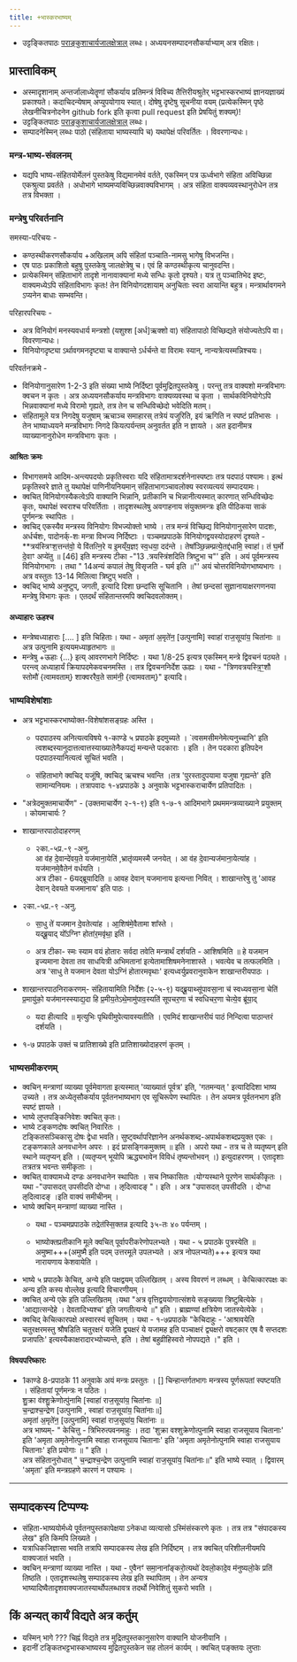 ```yaml
---
title: +भास्करभाष्यम्
---
```

- उट्टङ्कितपाठः [पराङ्कुशाचार्यजालक्षेत्राल्](http://parankusan.cloudapp.net/Integrated/Login.aspx) लब्धः। अध्ययनसम्पादनसौकर्याभ्याम् अत्र रक्षितः।

##  प्रास्ताविकम्
- अस्मादृशानाम् अन्तर्जालाध्येतॄणां सौकर्याय प्रतिमन्त्रं विविच्य तैत्तिरीयश्रुतेर् भट्टभास्करभाष्यं ज्ञानयज्ञाख्यं प्रकाश्यते। कदाचिदन्येषाम् अप्युपयोगाय स्यात्। दोषेषु दृष्टेषु सूचनीया वयम् (प्रत्येकस्मिन् पृष्ठे लेखनीचित्रनोदनेन github fork इति कृत्वा pull request इति प्रेषयितुं शक्यम्)!
- उट्टङ्कितपाठः [पराङ्कुशाचार्यजालक्षेत्राल्](http://parankusan.cloudapp.net/Integrated/Login.aspx) लब्धः।
- सम्पादनेस्मिन् लब्धः पाठो (संहिताया भाष्यस्यापि च) यथापेक्षं परिवर्तितः । विवरणान्यधः।

### मन्त्र-भाष्य-संवलनम्
- यद्यपि भाष्य-संहितयोर्मेलनं पुस्तकेषु विद्यमानमेवं वर्तते, एकस्मिन् पत्र ऊर्ध्वभागे संहिता अविच्छिन्ना एकश्रुत्या प्रवर्तते । अधोभागे भाष्यमप्यविच्छिन्नवाक्यविभागम् । अत्र संहिता वाक्यव्यवस्थानुरोधेन तत्र तत्र विभक्ता ।

### मन्त्रेषु परिवर्तनानि
समस्या-परिचयः -

- कण्ठस्थीकरणसौकर्याय +अखिलाम् अपि संहितां पञ्चाति-नामसु भागेषु विभजन्ति।   
- एष पाठः प्रकाशितो बहुषु पुस्तकेषु जालक्षेत्रेषु च। एवं हि कण्ठस्थीकृत्य चानुवदन्ति।
- प्रत्येकस्मिन् संहिताभागे तादृशे नानावाक्यानां मध्ये सन्धिः कृतो दृश्यते। यत्र तु पञ्चातिभेद इष्टः, वाक्यमध्येऽपि संहिताविभागः कृतः! तेन विनियोगदशायाम् अनुचिताः स्वरा आयान्ति बहुत्र। मन्त्रार्थावगमने ऽप्यनेन बाधाः सम्भवन्ति।

परिहारपरिचयः -

- अत्र विनियोगं मनस्यवधार्य मन्त्रशो (यशुश्श [अर्ध]ऋक्शो वा) संहितापाठो विच्छिद्यते संयोज्यतेऽपि वा। विवरणान्यधः।
- विनियोगदृष्ट्या ऽर्थावगमनदृष्ट्या च वाक्यान्ते ऽर्धर्चन्ते वा विरामः स्यान्, नान्यत्रेत्यस्मन्निश्चयः।

परिवर्तनक्रमे -

- विनियोगानुसारेण 1-2-3 इति संख्या भाष्ये निर्दिष्टा पूर्वमुद्रितपुस्तकेषु । परन्तु तत्र वाक्यशो मन्त्रविभागः क्वचन न कृतः । अत्र अध्ययनसौकर्याय मन्त्रविभागः वाक्यव्यवस्था च कृता । सार्थकविनियोगेऽपि भिन्नवाक्यानां मध्ये विरामो गृह्यते, तत्र तेन च सन्धिविच्छेदो भवेदिति मतम्।
- संहितामूले यत्र निगदेषु यजुषाम् ऋचाञ्च समाहारस् तत्रेयं यजुरिति, इयं ऋगिति न स्पष्टं प्रतिभासः । तेन भाष्याध्ययने मन्त्रविभागः निगदे कियत्पर्यन्तम् अनुवर्तत इति न ज्ञायते । अत इदानीमत्र व्याख्यानानुरोधेन मन्त्रविभागः कृतः ।

####  आश्रितः क्रमः  
- विभागसमये आदिम-अन्त्यपदयोः प्रकृतिस्वराः यदि संहितामात्रदर्शनेनास्पष्टाः तत्र पदपाठं पश्यामः। इत्थं प्रकृतिस्वरे ज्ञाते तु यथापेक्षं पाणिनीयनियमान् संहिताभागञ्चावलोक्य स्वरव्यत्ययं सम्पादयामः।
- क्वचित् विनियोगस्यैकत्वेऽपि वाक्यानि भिन्नानि, प्रतीकानि च भिन्नानीत्यस्मात् कारणात् सन्धिविच्छेदः कृतः, यथापेक्षं स्वराश्च परिवर्तिताः । तादृशस्थलेषु अवगाहनाय संयुक्तमन्त्रः इति पीठिकया साकं पूर्णमन्त्रः स्थापितः ।
- क्वचिद् एकस्यैव मन्त्रस्य विनियोगः विभज्योक्तो भाष्ये । तत्र मन्त्रं विच्छिद्य विनियोगानुसारेण पादशः, अर्धर्चशः, पादोनर्क्-शः मन्त्रा विभज्य निर्दिष्टाः । पञ्चमप्रपाठके विनियोगद्वयस्योदाहरणं दृश्यते - **त्रय॑स्त्रिꣳश॒त्तन्त॑वो॒ ये वि॑तत्नि॒रे य इ॒मय्ँय॒ज्ञꣵ स्व॒धया॒ दद॑न्ते । तेषा᳚ञ्छि॒न्नम्प्रत्ये॒तद्द॑धामि॒ स्वाहा॑। तं घ॒र्मो दे॒वाꣳ अप्ये॑तु  ॥ [46] इति मन्त्रस्य टीका -"13 .त्रयस्त्रिंशदिति त्रिष्टुभा च"' इति । अयं पूर्वमन्त्रस्य विनियोगभागः । तथा " 14अन्यं कपालं तेषु विसृजति - घर्म इति ॥"' अयं चोत्तरविनियोगभाष्यभागः । अत्र वस्तुतः 13-14 मिलित्वा त्रिष्टुप् भवति ।
- क्वचिद् भाष्ये अनुष्टुप्, जगती, इत्यादि दिशा छन्दांसि सूचितानि । तेषां छन्दसां सुज्ञानायाक्षरगणनया मन्त्रेषु विभागः कृतः । एतदर्थं संहितान्तरमपि क्वचिदवलोक्तम्।

#### अध्याहारः ऊहश्च
- मन्त्रेष्वध्याहाराः [.... ] इति चिहिताः। यथा - अमृता॑ अ॒मृते॑न॒ [उत्पुनामि] स्वाहा॑ राज॒सूया॑य॒ चिता॑नाः  ॥ अत्र उत्पुनामि इत्ययमध्याहृतभागः ॥
- मन्त्रेषु +ऊहाः  {...} इत्य् आवरणभागे निर्दिष्टः । यथा 1/8-25 इत्यत्र एकस्मिन् मन्त्रे द्विवचनं पठ्यते । परन्त्व् अध्याहार्यं क्रियापदमेकवचनमस्ति । तत्र द्विवचननिर्देश ऊह्यः । यथा - "त्रिणवत्रयस्त्रि॒ꣳ॒शौ स्तोमौ॑ {त्वामवताम्} शाक्वररैव॒ते साम॑नी॒ {त्वामवताम्}"   इत्यादि।
### भाष्यविशेषांशाः
- अत्र भट्टभास्करभाष्योक्त-विशेषांशसङ्ग्रहः अस्ति ।
   - पदपाठस्य अनित्यत्वविषये १-काण्डे ५ प्रपाठके इदमुच्यते । `त्वसमसीमनेमेत्यनुच्चानि' इति त्वशब्दस्यानुदात्तत्वात्तस्याख्यातेनैकपद्यं मन्यन्ते पदकाराः । इति । तेन पदकारा इतिपदेन पदपाठस्यानित्यत्वं सूचितं भवति ।

   - संहिताभागे क्वचिद् यजूंषि, क्वचिद् ऋचश्च भवन्ति ।तत्र 'पुरस्तादुपयामा यजुषा गृह्यन्ते' इति सामान्यनियमः । तत्रापवादः १-४प्रपाठके ३ अनुवाके भट्टभास्कराचार्येण प्रतिपादितः ।

 - "अत्रेदमुक्तमाचार्येण"  - (उक्तमाचार्येण २-१-९) इति १-७-१ आदिमभागे प्रथममन्त्रव्याख्याने प्रयुक्तम् । कोयमाचार्यः ?

- शाखान्तरपाठोदाहरणम्
  - २का.-५प्र.-९ -अनु.   
आ व॑ह दे॒वान्दे॑वय॒ते यज॑माना॒येति॑ ,भ्रातृ॑व्यमस्मै जनयेत् ।  आ व॑ह दे॒वान्यज॑माना॒येत्या॑ह । यज॑मानमे॒वैतेन॑ वर्धयति ।  
अत्र टीका - 6यद्ब्रूयादिति ॥ आवह देवान् यजमानाय इत्यन्ता निवित् । शाखान्तरेषु तु 'आवह देवान् देवयते यजमानाय' इति पाठः ।

- २का.-५प्र.-९ -अनु.
  - सा॒धु ते॑ यजमान दे॒वतेत्या॑ह  ।
आ॒शिष॑मे॒वैतामा शा᳚स्ते ।  
यद्ब्रू॒याद् यो᳚ऽग्निꣳ होता॑र॒मवृ॑था॒ इति॑ ।   

  - अत्र टीका- स्मः स्याम वयं होतारः सर्वदा तवेति मन्त्रार्थं दर्शयति - आशिषमिति ॥ हे यजमान इज्यमाना देवता तव साधयित्री अभिमतानां इत्येतामाशिषमनेनाशास्ते । भवत्येव च तत्फलमिति । अत्र 'साधु ते यजमान देवता योऽग्निं होतारमवृथाः' इत्यध्वर्युप्रवरानुवाकेन शाखान्तरीयपाठः ।

- शाखान्तरपाठनिराकरणम्- संहितायामिति निर्देशः (२-५-९)
यद्ब्रू॒याथ्सू॑पावसा॒ना च॑ स्वध्यवसा॒ना चेति॑ प्र॒मायु॑को॒ यज॑मानस्स्याद्य॒दा हि प्र॒मीय॒तेऽथे॒मामु॑पाव॒स्यति॑ सूपचर॒णा च॑ स्वधिचर॒णा चेत्ये॒व ब्रू॑या॒द्
  - यदा हीत्यादि ॥ मृत्युभिः पृथिवीमुपेत्यावस्यतीति ।
एवमिदं शाखान्तरीयं पाठं निन्दित्वा पाठान्तरं दर्शयति ।

 - १-७ प्रपाठके उक्तं च प्रातिशाख्ये  इति प्रातिशाख्योदाहरणं कृतम् ।

### भाष्यसमीकरणम्
-  क्वचिन् मन्त्राणां व्याख्या पूर्वमेवागता इत्यस्मात् 'व्याख्यातं पूर्वत्र' इति, 'गतमन्यत् ' इत्यादिदिशा भाष्य उच्यते । तत्र अध्येतृसौकर्याय पूर्वतनभाष्यभाग एव सूचिरूपेण स्थापितः । तेन अयमत्र पूर्वतनभाग इति स्पष्टं ज्ञायते ।
- भाष्ये लुप्तपङ्किनिवेशः क्वचित् कृतः।
- भाष्ये टङ्कणदोषः क्वचित् निवारितः ।  
टङ्कितसञ्चिकासु दोषः द्वेधा भवति। सुष्ट्वर्थापरिज्ञानेन  अनर्थकशब्द-अपार्थकशब्दप्रयुक्त एकः । टङ्कणकाले अनवधानेन अपरः । इदं प्रासङ्गिकमुक्तम् ॥ इति । अपरो यथा - तत्र च ते व्यतृष्यन् इति स्थाने व्यतृप्यन् इति ।
(व्यतृप्यन् भूयोपि ऋद्ध्यभावेन विविधं तृष्यन्तोभवन् ।) इत्युदाहरणम्  । एतादृशाः तत्रतत्र भवन्तः समीकृताः ।
- क्वचित् वाक्यामध्ये दण्डः अनवधानेन स्थापितः । सच निष्कासितः ।योग्यस्थाने पूरणेन सार्थकीकृतः । यथा -"उपासदत् उपसीदति दोग्धा । ऌदित्वादङ् "। इति । अत्र
"उपासदत् उपसीदति । दोग्धा   ऌदित्वादङ्  ।इति  वाक्यं समीचीनम् ।
- भाष्ये क्वचिन् मन्त्राणां व्याख्या नास्ति ।
  - यथा - पञ्चमप्रपाठके  तद्रेत॑स्सि॒क्तन्न इत्यादि ३५-तः ४० पर्यन्तम् ।

  - भाष्योक्तप्रतीकानि  मूले क्वचित्  पूर्वापरीकरेणोपलभ्यते । यथा - ५ प्रपाठके
पुत्रस्येति ॥ अमुष्मा+++(अमुष्मै इति पदम्  उत्तरमूले उपलभ्यते । अत्र नोपलभ्यते)+++ इत्यत्र यथा नारायणाय केशवायेति ।
-  भाष्ये  ५ प्रपाठकेे केचित्, अन्ये इति पक्षद्वयम् उल्लिखितम् । अस्य विवरणं न लब्धम् । केचित्कारपक्षः कः अन्य इति कस्य वोल्लेख इत्यादि विचारणीयम् ।
  - क्वचित् अन्ये एके इति उल्लिखितम् ।यथा "अत्र वृत्तिद्वययोगात्संशये सङ्ख्यया त्रिष्टुबित्येके । 'आद्यात्सन्देहे । देवतादिभ्यश्च' इति जगतीत्यन्ये ॥" इति ।
   ब्राह्मण्यां क्षत्रियेण जातस्येत्येके ।
  - क्वचिद् केचित्कारपक्षे अस्वारस्यं सूचितम् । यथा - १-७प्रपाठके "केचिदाहुः - 'आश्रावयेति चतुरक्षरमस्तु श्रौषडिति चतुरक्षरं यजेति द्व्यक्षरं ये यजामह इति पञ्चाक्षरं द्व्यक्षरो वषट्कार एष वै सप्तदशः प्रजापतिः' इत्यस्यैकाक्षरादारभ्योच्यन्ते, इति । तेषां बहुव्रीहिस्वरो नोपपद्यते ।" इति ।

#### विषयपरिष्कारः  

-  1काण्डे 8-प्रपाठके 11 अनुवाके अयं मन्त्रः प्रस्तुतः । [] चिन्हान्तर्गतभागः मन्त्रस्य पूर्णरूपतां स्पष्टयति । संहितायां पूर्णमन्त्रः न पठितः ।      
 शु॒क्रा व॑श्शु॒क्रेणोत्पु॑नामि [स्वाहा॑ राज॒सूया॑य॒ चिता॑नाः  ॥]          
 च॒न्द्राश्च॒न्द्रेण [उत्पुनामि , स्वाहा॑ राज॒सूया॑य॒ चिता॑नाः॥]     
 अमृता॑ अ॒मृते॑न॒ [उत्पुनामि] स्वाहा॑ राज॒सूया॑य॒ चिता॑नाः  ॥      
 अत्र भाष्यम्- " केचित्तु - त्रिभिरुत्पवनमाहुः । तदा 'शुक्रा वश्शुक्रेणोत्पुनामि स्वाहा राजसूयाय चितानाः' इति 'अमृता अमृतेनोत्पुनामि स्वाहा राजसूयाय चितानाः' इति 'अमृता अमृतेनोत्पुनामि स्वाहा राजसुयाय चितानाः' इति प्रयोगाः ॥ " इति ।    
  अत्र संहितानुरोधात् " च॒न्द्राश्च॒न्द्रेण उत्पुनामि स्वाहा॑ राज॒सूया॑य॒ चिता॑नाः॥" इति भाष्ये स्यात् । द्विवारम् 'अमृता' इति मन्त्रग्रहणे कारणं न पश्यामः ।

________
## सम्पादकस्य टिप्पण्यः  
- संहिता-भाष्ययोर्मध्ये पूर्वतनपुस्तकापेक्षया ऽनेकधा व्यत्यासो ऽस्मिंसंस्करणे कृतः । तत्र तत्र "संपादकस्य लेख" इति किमपि लिख्यते ।
- यत्राधिकजिज्ञासा भवति तत्रापि सम्पादकस्य लेख इति निर्दिष्टम् । तत्र क्वचित् परिशीलनीयमपि वाक्यजातं भवति ।
-  क्वचिन् मन्त्राणां व्याख्या नास्ति ।  यथा - ए॒वैनꣳ॑ समा॒नाना᳚ङ्करो॒त्यथो॑ देवलो॒कादे॒व म॑नुष्यलो॒के प्रति॑ तिष्ठति   । एतादृशस्थलेषु सम्पादकस्य लेख इति स्थापितम् । तेन अन्यत्र भाष्यादिष्वैतादृशवाक्यजातस्यार्थोपलब्धावत्र तदर्थो निवेशितुं सुकरो भवति ।

## किं अन्यत् कार्यं विद्यते अत्र कर्तुम्
- यस्मिन् भागे ??? चिह्नं  विद्यते तत्र मुद्रितपुस्तकानुसारेण वाक्यानि योजनीयानि ।
- इदानीं टङ्कितभट्टभास्कभाष्यस्य मुद्रितपुस्तकेन सह तोलनं कार्यम् । क्वचित् पङ्क्तयः लुप्ताः
